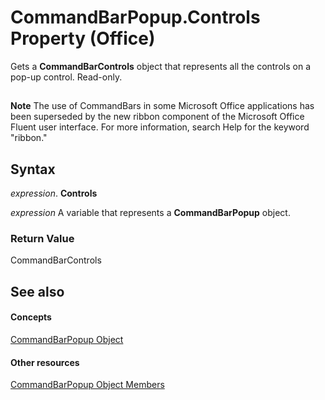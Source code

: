 
# CommandBarPopup.Controls Property (Office)

Gets a  **CommandBarControls** object that represents all the controls on a pop-up control. Read-only.


## 


 **Note**  The use of CommandBars in some Microsoft Office applications has been superseded by the new ribbon component of the Microsoft Office Fluent user interface. For more information, search Help for the keyword "ribbon."


## Syntax

 _expression_. **Controls**

 _expression_ A variable that represents a **CommandBarPopup** object.


### Return Value

CommandBarControls


## See also


#### Concepts


[CommandBarPopup Object](a8ae06a3-1d7b-a531-91df-756fafee5314.md)
#### Other resources


[CommandBarPopup Object Members](8ec16deb-bb74-2871-d837-f706c7a58f2b.md)
